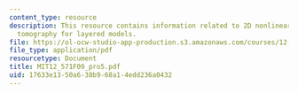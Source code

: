 ```yaml
---
content_type: resource
description: This resource contains information related to 2D nonlinear traveltime
  tomography for layered models.
file: https://ol-ocw-studio-app-production.s3.amazonaws.com/courses/12-571-near-surface-geophysical-imaging-fall-2009/17633e1350a638b968a14edd236a0432_MIT12_571F09_pro5.pdf
file_type: application/pdf
resourcetype: Document
title: MIT12_571F09_pro5.pdf
uid: 17633e13-50a6-38b9-68a1-4edd236a0432
---
```

